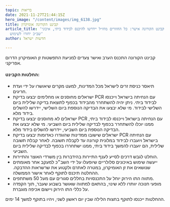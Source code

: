 ```yaml
---
topic: בריאות
date: 2021-11-27T21:44:15Z
hero_image: "/content/images/img_6138.jpg"
title: קבינט הקורונה אומיקרון
article_title: 'קבינט הקורונה אישר: כל החוזרים מחו״ל יידרשו להיכנס לבידוד ביתי, איכוני
  שב״כ יחזרו לשימוש'
author: חדשות ישראל

---
```

קבינט הקורונה התכנס הערב ואישר צעדים למניעת התפשטות זן האומיקרון הדרום אפריקני.

#### החלטות הקבינט:

* תיאסר כניסת זרים לישראל מכל המדינות, למעט מקרים שיאושרו על ידי ועדת חריגים.
* ישראלים מחוסנים או מחלימים יבצעו בדיקת PCR עם הנחיתה בישראל וייכנסו לבידוד ביתי. ניתן יהיה להשתחרר מהבידוד בכפוף לתוצאת בדיקה שלילית ביום השלישי לבידוד. מי שלא יבצעו את הבדיקה הנוספת ביום השלישי, יידרשו להשלים בידוד מלא.
* ישראלים לא מחוסנים יבצעו בדיקת PCR עם הנחיתה בישראל וייכנסו לבידוד ביתי, ממנו יוכלו להשתחרר בכפוף לבדיקה שלילית ביום השביעי. מי שלא יבצעו את הבדיקה הנוספת ביום השביעי, יידרשו להשלים בידוד מלא.
* ישראלים שישובו ממדינות שהוגדרו כאדומות יבצעו בדיקת PCR עם הנחיתה בישראל ויועברו לבידוד במלונית קורונה עד לקבלת תשובה. לאחר קבלת תשובה שלילית, הם יועברו להמשך בידוד ביתי, ממנו ישתחררו בכפוף לבדיקה שלילית ביום השביעי.
* הוחלט לגבש דרכים לסייע לענף התיירות בהידברות בין משרדי האוצר והתיירות.
* ייעשה שימוש באיכונים סלולריים שיופעלו על ידי השב״כ למעקב אחר מאומתים שנושאים את זן האומיקרון, במטרה לאתרם ולקטוע את שרשראות ההדבקה. ההחלטה תיכנס לתוקף לאחר אישור הממשלה.
* מתווה התו הירוק יוחל על התכנסויות בחללים סגורים עם מעל 50 משתתפים.
* מופעי חנוכה יוותרו ללא שינוי, בהתאם למתווה שאושר בשבוע שעבר, תוך הקפדה על כללי התו הירוק ויישום אכיפה מוגברת.

ההחלטות ייכנסו לתוקף בחצות הלילה שבין יום ראשון לשני, ויהיו בתוקף למשך 14 ימים.